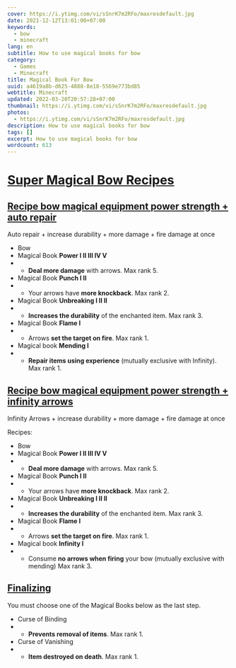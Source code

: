 ```yaml
---
cover: https://i.ytimg.com/vi/sSnrK7m2RFo/maxresdefault.jpg
date: 2021-12-12T13:01:00+07:00
keywords:
  - bow
  - minecraft
lang: en
subtitle: How to use magical books for bow
category:
  - Games
  - Minecraft
title: Magical Book For Bow
uuid: a4619a8b-d625-4888-8e18-5569e773bd85
webtitle: Minecraft
updated: 2022-03-20T20:57:28+07:00
thumbnail: https://i.ytimg.com/vi/sSnrK7m2RFo/maxresdefault.jpg
photos:
  - https://i.ytimg.com/vi/sSnrK7m2RFo/maxresdefault.jpg
description: How to use magical books for bow
tags: []
excerpt: How to use magical books for bow
wordcount: 613
---
```


<h1 id="super-magical-bow-recipes" tabindex="-1"><a class="header-anchor" href="#super-magical-bow-recipes">Super Magical Bow Recipes</a></h1>
<h2 id="recipe-bow-magical-equipment-power-strength-auto-repair" tabindex="-1"><a class="header-anchor" href="#recipe-bow-magical-equipment-power-strength-auto-repair">Recipe bow magical equipment power strength + auto repair</a></h2>
<p>Auto repair + increase durability + more damage + fire damage at once</p>
<ul>
<li>Bow</li>
<li>Magical Book <strong>Power I II III IV V</strong></li>
<li>
<ul>
<li><strong>Deal more damage</strong> with arrows. Max rank 5.</li>
</ul>
</li>
<li>Magical Book <strong>Punch I II</strong></li>
<li>
<ul>
<li>Your arrows have <strong>more knockback</strong>. Max rank 2.</li>
</ul>
</li>
<li>Magical Book <strong>Unbreaking I II II</strong></li>
<li>
<ul>
<li><strong>Increases the durability</strong> of the enchanted item. Max rank 3.</li>
</ul>
</li>
<li>Magical Book <strong>Flame I</strong></li>
<li>
<ul>
<li>Arrows <strong>set the target on fire</strong>. Max rank 1.</li>
</ul>
</li>
<li>Magical book <strong>Mending I</strong></li>
<li>
<ul>
<li><strong>Repair items using experience</strong> (mutually exclusive with Infinity). Max rank 1.</li>
</ul>
</li>
</ul>
<h2 id="recipe-bow-magical-equipment-power-strength-infinity-arrows" tabindex="-1"><a class="header-anchor" href="#recipe-bow-magical-equipment-power-strength-infinity-arrows">Recipe bow magical equipment power strength + infinity arrows</a></h2>
<p>Infinity Arrows + increase durability + more damage + fire damage at once</p>
<p>Recipes:</p>
<ul>
<li>Bow</li>
<li>Magical Book <strong>Power I II III IV V</strong></li>
<li>
<ul>
<li><strong>Deal more damage</strong> with arrows. Max rank 5.</li>
</ul>
</li>
<li>Magical Book <strong>Punch I II</strong></li>
<li>
<ul>
<li>Your arrows have <strong>more knockback</strong>. Max rank 2.</li>
</ul>
</li>
<li>Magical Book <strong>Unbreaking I II II</strong></li>
<li>
<ul>
<li><strong>Increases the durability</strong> of the enchanted item. Max rank 3.</li>
</ul>
</li>
<li>Magical Book <strong>Flame I</strong></li>
<li>
<ul>
<li>Arrows <strong>set the target on fire</strong>. Max rank 1.</li>
</ul>
</li>
<li>Magical book <strong>Infinity I</strong></li>
<li>
<ul>
<li>Consume <strong>no arrows when firing</strong> your bow (mutually exclusive with mending) Max rank 3.</li>
</ul>
</li>
</ul>
<h2 id="finalizing" tabindex="-1"><a class="header-anchor" href="#finalizing">Finalizing</a></h2>
<p>You must choose one of the Magical Books below as the last step.</p>
<ul>
<li>Curse of Binding</li>
<li>
<ul>
<li><strong>Prevents removal of items</strong>. Max rank 1.</li>
</ul>
</li>
<li>Curse of Vanishing</li>
<li>
<ul>
<li><strong>Item destroyed on death</strong>. Max rank 1.</li>
</ul>
</li>
</ul>

